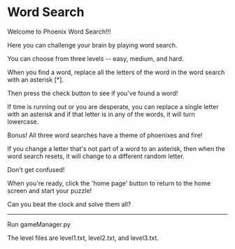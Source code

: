 # Word Search

Welcome to Phoenix Word Search!!!

Here you can challenge your brain by playing word search.

You can choose from three levels -- easy, medium, and hard.

When you find a word, replace all the letters of the word in the word search with an asterisk [*].

Then press the check button to see if you've found a word!

If time is running out or you are desperate, you can replace a single letter with an asterisk and if that letter is in any of the words, it will turn lowercase.

Bonus! All three word searches have a theme of phoenixes and fire!

If you change a letter that's not part of a word to an asterisk, then when 
the word search resets, it will change to a different random letter. 

Don't get confused!

When you're ready, click the 'home page' button to return to the home screen and start your puzzle!

Can you beat the clock and solve them all?
____________________________________________________________________________________________________________________________________________________________________

Run gameManager.py

The level files are level1.txt, level2.txt, and level3.txt. 

